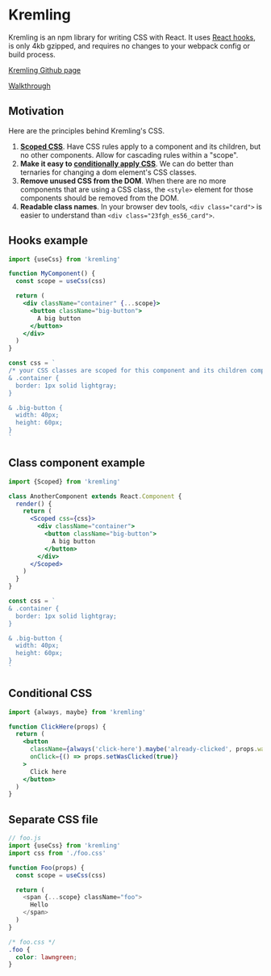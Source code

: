 # Kremling
Kremling is an npm library for writing CSS with React. It uses [React hooks](https://reactjs.org/hooks), is only 4kb gzipped,
and requires no changes to your webpack config or build process.

[Kremling Github page](https://github.com/CanopyTax/kremling)

[Walkthrough](/walkthrough/getting-started.md)

## Motivation
Here are the principles behind Kremling's CSS.

1. [**Scoped CSS**](concepts/scoped-css.md). Have CSS rules apply to a component and its children, but no other components. Allow for cascading rules within a "scope".
2. **Make it easy to [conditionally apply CSS](walkthrough/conditional-css.md)**. We can do better than ternaries for changing a dom element's CSS classes.
3. **Remove unused CSS from the DOM**. When there are no more components that are using a CSS class, the `<style>` element for those components should be removed from the DOM.
4. **Readable class names**. In your browser dev tools, `<div class="card">` is easier to understand than `<div class="23fgh_es56_card">`.

## Hooks example
```jsx
import {useCss} from 'kremling'

function MyComponent() {
  const scope = useCss(css)

  return (
    <div className="container" {...scope}>
      <button className="big-button">
        A big button
      </button>
    </div>
  )
}

const css = `
/* your CSS classes are scoped for this component and its children components */
& .container {
  border: 1px solid lightgray;
}

& .big-button {
  width: 40px;
  height: 60px;
}
`
```

## Class component example
```jsx
import {Scoped} from 'kremling'

class AnotherComponent extends React.Component {
  render() {
    return (
      <Scoped css={css}>
        <div className="container">
          <button className="big-button">
            A big button
          </button>
        </div>
      </Scoped>
    )
  }
}

const css = `
& .container {
  border: 1px solid lightgray;
}

& .big-button {
  width: 40px;
  height: 60px;
}
`
```

## Conditional CSS
```jsx
import {always, maybe} from 'kremling'

function ClickHere(props) {
  return (
    <button
      className={always('click-here').maybe('already-clicked', props.wasClicked)}
      onClick={() => props.setWasClicked(true)}
    >
      Click here
    </button>
  )
}
```

## Separate CSS file
```js
// foo.js
import {useCss} from 'kremling'
import css from './foo.css'

function Foo(props) {
  const scope = useCss(css)

  return (
    <span {...scope} className="foo">
      Hello
    </span>
  )
}
```

```css
/* foo.css */
.foo {
  color: lawngreen;
}
```
